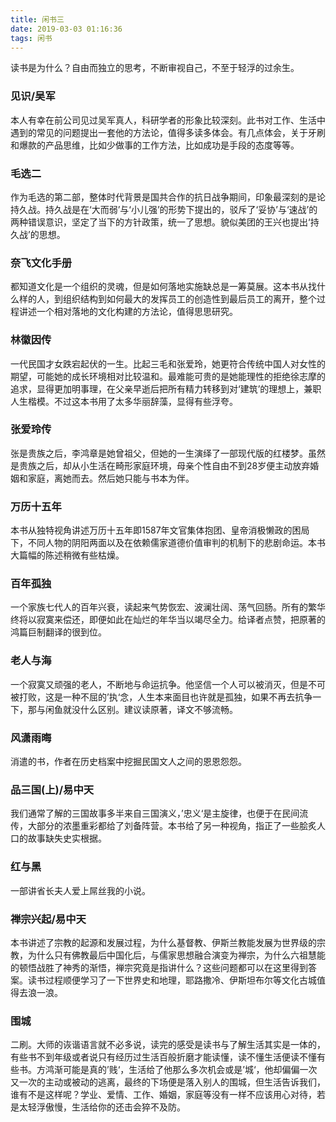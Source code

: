 ```yaml
---
title: 闲书三
date: 2019-03-03 01:16:36
tags: 闲书
---
```


读书是为什么？自由而独立的思考，不断审视自己，不至于轻浮的过余生。

### 见识/吴军

本人有幸在前公司见过吴军真人，科研学者的形象比较深刻。此书对工作、生活中遇到的常见的问题提出一套他的方法论，值得多读多体会。有几点体会，关于牙刷和爆款的产品思维，比如少做事的工作方法，比如成功是手段的态度等等。

### 毛选二

作为毛选的第二部，整体时代背景是国共合作的抗日战争期间，印象最深刻的是论持久战。持久战是在‘大而弱’与‘小儿强’的形势下提出的，驳斥了‘妥协’与‘速战’的两种错误意识，坚定了当下的方针政策，统一了思想。貌似美团的王兴也提出‘持久战’的思想。

### 奈飞文化手册

都知道文化是一个组织的灵魂，但是如何落地实施缺总是一筹莫展。这本书从找什么样的人，到组织结构到如何最大的发挥员工的创造性到最后员工的离开，整个过程讲述一个相对落地的文化构建的方法论，值得思思研究。

### 林徽因传

一代民国才女跌宕起伏的一生。比起三毛和张爱玲，她更符合传统中国人对女性的期望，可能她的成长环境相对比较温和。最难能可贵的是她能理性的拒绝徐志摩的追求，显得更加明事理，在父亲早逝后把所有精力转移到对‘建筑’的理想上，兼职人生楷模。不过这本书用了太多华丽辞藻，显得有些浮夸。

### 张爱玲传

张是贵族之后，李鸿章是她曾祖父，但她的一生演绎了一部现代版的红楼梦。虽然是贵族之后，却从小生活在畸形家庭环境，母亲个性自由不到28岁便主动放弃婚姻和家庭，离她而去。然后她只能与书本为伴。

### 万历十五年

本书从独特视角讲述万历十五年即1587年文官集体抱团、皇帝消极懒政的困局下，不同人物的阴阳两面以及在依赖儒家道德价值审判的机制下的悲剧命运。本书大篇幅的陈述稍微有些枯燥。

### 百年孤独

一个家族七代人的百年兴衰，读起来气势恢宏、波澜壮阔、荡气回肠。所有的繁华终将以寂寞来偿还，即便如此在灿烂的年华当以竭尽全力。给译者点赞，把原著的鸿篇巨制翻译的很到位。

### 老人与海

一个寂寞又顽强的老人，不断地与命运抗争。他坚信一个人可以被消灭，但是不可被打败，这是一种不屈的’执‘念，人生本来面目也许就是孤独，如果不再去抗争一下，那与闲鱼就没什么区别。建议读原著，译文不够流畅。

### 风潇雨晦

消遣的书，作者在历史档案中挖掘民国文人之间的恩恩怨怨。

### 品三国(上)/易中天

我们通常了解的三国故事多半来自三国演义，’忠义‘是主旋律，也便于在民间流传，大部分的浓墨重彩都给了刘备阵营。本书给了另一种视角，指正了一些脍炙人口的故事缺失史实根据。

### 红与黑

一部讲省长夫人爱上屌丝我的小说。

### 禅宗兴起/易中天

本书讲述了宗教的起源和发展过程，为什么基督教、伊斯兰教能发展为世界级的宗教，为什么只有佛教最后中国化后，与儒家思想融合演变为禅宗，为什么六祖慧能的顿悟战胜了神秀的渐悟，禅宗究竟是指讲什么？这些问题都可以在这里得到答案。读书过程顺便学习了一下世界史和地理，耶路撒冷、伊斯坦布尔等文化古城值得去浪一浪。

### 围城

二刷。大师的诙谐语言就不必多说，读完的感受是读书与了解生活其实是一体的，有些书不到年级或者说只有经历过生活百般折磨才能读懂，读不懂生活便读不懂有些书。方鸿渐可能是真的’贱‘，生活给了他那么多次机会或是’城‘，他却偏偏一次又一次的主动或被动的逃离，最终的下场便是落入别人的围城，但生活告诉我们，谁有不是这样呢？学业、爱情、工作、婚姻，家庭等没有一样不应该用心对待，若是太轻浮傲慢，生活给你的还击会猝不及防。
